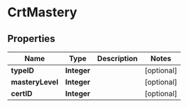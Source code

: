
# CrtMastery

## Properties
Name | Type | Description | Notes
------------ | ------------- | ------------- | -------------
**typeID** | **Integer** |  |  [optional]
**masteryLevel** | **Integer** |  |  [optional]
**certID** | **Integer** |  |  [optional]



